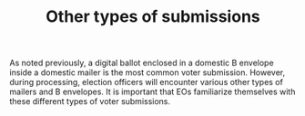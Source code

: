 ﻿---
layout: slide
title: "Other types of submissions"
---

As noted previously, a digital ballot enclosed in a domestic B envelope inside a domestic mailer is the most common voter submission.
However, during processing, election officers will encounter various other types of mailers and B envelopes.  It is important that EOs familiarize themselves with these different types of voter submissions.
